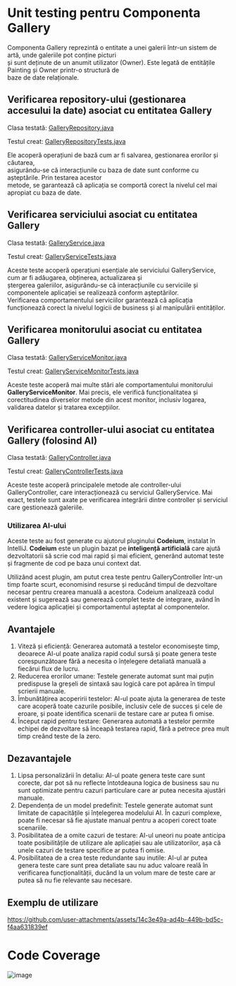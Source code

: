 # Unit testing pentru Componenta Gallery

Componenta Gallery reprezintă o entitate a unei galerii într-un sistem de artă, unde galeriile pot conține picturi \
și sunt deținute de un anumit utilizator (Owner). Este legată de entitățile Painting și Owner printr-o structură de \
baze de date relaționale.

## Verificarea repository-ului (gestionarea accesului la date) asociat cu entitatea Gallery

Clasa testată: [GalleryRepository.java](../../../../FillTheVoid/src/main/java/com/taip/FillTheVoid/gallery/GalleryRepository.java)

Testul creat: [GalleryRepositoryTests.java](../../FillTheVoid/src/test/java/com/taip/FillTheVoid/gallery/GalleryRepositoryTests.java)

Ele acoperă operațiuni de bază cum ar fi salvarea, gestionarea erorilor și căutarea, \
asigurându-se că interacțiunile cu baza de date sunt conforme cu așteptările. Prin testarea acestor \
metode, se garantează că aplicația se comportă corect la nivelul cel mai apropiat cu baza de date.

## Verificarea serviciului asociat cu entitatea Gallery

Clasa testată: [GalleryService.java](../../../FillTheVoid/src/main/java/com/taip/FillTheVoid/gallery/GalleryService.java)

Testul creat: [GalleryServiceTests.java](../../../FillTheVoid/src/test/java/com/taip/FillTheVoid/gallery/GalleryServiceTests.java)

Aceste teste acoperă operațiuni esențiale ale serviciului GalleryService, cum ar fi adăugarea, obținerea, actualizarea și \
ștergerea galeriilor, asigurându-se că interacțiunile cu serviciile și componentele aplicației se realizează conform așteptărilor. \
Verificarea comportamentului serviciilor garantează că aplicația funcționează corect la nivelul logicii de business și al manipulării entităților.

## Verificarea monitorului asociat cu entitatea Gallery

Clasa testată: [GalleryServiceMonitor.java](../../FillTheVoid/src/main/java/com/taip/FillTheVoid/gallery/GalleryServiceMonitor.java)

Testul creat: [GalleryServiceMonitorTests.java](../../FillTheVoid/src/test/java/com/taip/FillTheVoid/gallery/GalleryServiceMonitorTests.java)

Aceste teste acoperă mai multe stări ale comportamentului monitorului **GalleryServiceMonitor**. Mai precis, ele verifică funcționalitatea 
și corectitudinea diverselor metode din acest monitor, inclusiv logarea, validarea datelor și tratarea excepțiilor.

## Verificarea controller-ului asociat cu entitatea Gallery (folosind AI)

Clasa testată: [GalleryController.java](../../FillTheVoid/src/main/java/com/taip/FillTheVoid/gallery/GalleryController.java)

Testul creat: [GalleryControllerTests.java](../../FillTheVoid/src/test/java/com/taip/FillTheVoid/gallery/GalleryControllerTests.java)

Aceste teste acoperă principalele metode ale controller-ului GalleryController, care interacționează cu serviciul GalleryService. 
Mai exact, testele sunt axate pe verificarea integrării dintre controller și serviciul care gestionează galeriile.

### Utilizarea AI-ului

Aceste teste au fost generate cu ajutorul pluginului **Codeium**, instalat în IntelliJ. **Codeium** este un plugin bazat pe **inteligență artificială** care ajută dezvoltatorii să scrie cod mai rapid și mai eficient, generând automat teste și fragmente de cod pe baza unui context dat.

Utilizând acest plugin, am putut crea teste pentru GalleryController într-un timp foarte scurt, economisind resurse și reducând timpul de dezvoltare necesar pentru crearea manuală a acestora. Codeium analizează codul existent și sugerează sau generează complet teste de integrare, având în vedere logica aplicației și comportamentul așteptat al componentelor.

## Avantajele 
1. Viteză și eficiență: Generarea automată a testelor economisește timp, deoarece AI-ul poate analiza rapid codul sursă și poate genera teste corespunzătoare fără a necesita o înțelegere detaliată manuală a fiecărui flux de lucru.
2. Reducerea erorilor umane: Testele generate automat sunt mai puțin predispuse la greșeli de sintaxă sau logică care pot apărea în timpul scrierii manuale.
3. Îmbunătățirea acoperirii testelor: AI-ul poate ajuta la generarea de teste care acoperă toate cazurile posibile, inclusiv cele de succes și cele de eroare, și poate identifica scenarii de testare care ar putea fi omise.
4. Început rapid pentru testare: Generarea automată a testelor permite echipei de dezvoltare să înceapă testarea rapid, fără a petrece prea mult timp creând teste de la zero.

## Dezavantajele 
1. Lipsa personalizării în detaliu: AI-ul poate genera teste care sunt corecte, dar pot să nu reflecte întotdeauna logica de business sau nu sunt optimizate pentru cazuri particulare care ar putea necesita ajustări manuale.
2. Dependența de un model predefinit: Testele generate automat sunt limitate de capacitățile și înțelegerea modelului AI. În cazuri complexe, poate fi necesar să fie ajustate manual pentru a acoperi corect toate scenariile.
3. Posibilitatea de a omite cazuri de testare: AI-ul uneori nu poate anticipa toate posibilitățile de utilizare ale aplicației sau ale utilizatorilor, așa că unele cazuri de testare specifice ar putea fi omise.
4. Posibilitatea de a crea teste redundante sau inutile: AI-ul ar putea genera teste care sunt prea detaliate sau nu aduc valoare reală în verificarea funcționalității, ducând la un volum mare de teste care ar putea să nu fie relevante sau necesare.

## Exemplu de utilizare

https://github.com/user-attachments/assets/14c3e49a-ad4b-449b-bd5c-f4aa631839ef

# Code Coverage

![image](https://github.com/user-attachments/assets/bc1f4b8c-23c8-4433-9304-6e418f9fecd0)



